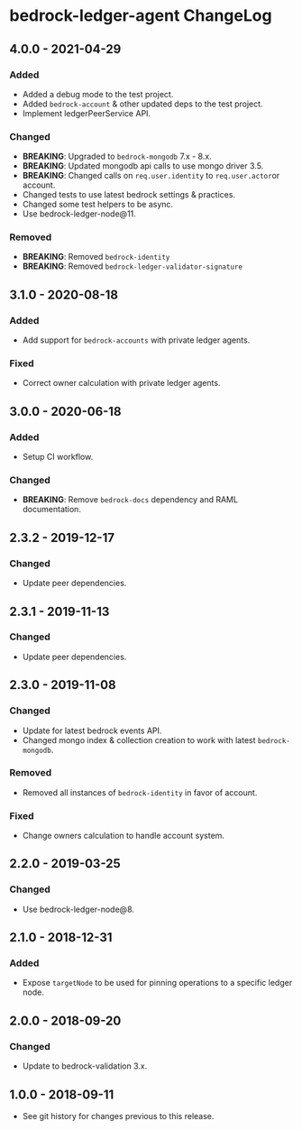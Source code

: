 # bedrock-ledger-agent ChangeLog

## 4.0.0 - 2021-04-29

### Added
- Added a debug mode to the test project.
- Added `bedrock-account` & other updated deps to the test project.
- Implement ledgerPeerService API.

### Changed
- **BREAKING**: Upgraded to `bedrock-mongodb` 7.x - 8.x.
- **BREAKING**: Updated mongodb api calls to use mongo driver 3.5.
- **BREAKING**: Changed calls on `req.user.identity` to `req.user.actor`or account.
- Changed tests to use latest bedrock settings & practices.
- Changed some test helpers to be async.
- Use bedrock-ledger-node@11.

### Removed
- **BREAKING**: Removed `bedrock-identity`
- **BREAKING**: Removed `bedrock-ledger-validator-signature`

## 3.1.0 - 2020-08-18

### Added
- Add support for `bedrock-accounts` with private ledger agents.

### Fixed
- Correct owner calculation with private ledger agents.

## 3.0.0 - 2020-06-18

### Added
- Setup CI workflow.

### Changed
- **BREAKING**: Remove `bedrock-docs` dependency and RAML documentation.

## 2.3.2 - 2019-12-17

### Changed
- Update peer dependencies.

## 2.3.1 - 2019-11-13

### Changed
- Update peer dependencies.

## 2.3.0 - 2019-11-08

### Changed
- Update for latest bedrock events API.
- Changed mongo index & collection creation to work with latest `bedrock-mongodb`.

### Removed
- Removed all instances of `bedrock-identity` in favor of account.

### Fixed
- Change owners calculation to handle account system.

## 2.2.0 - 2019-03-25

### Changed
- Use bedrock-ledger-node@8.

## 2.1.0 - 2018-12-31

### Added
- Expose `targetNode` to be used for pinning operations to a specific ledger
  node.

## 2.0.0 - 2018-09-20

### Changed
- Update to bedrock-validation 3.x.

## 1.0.0 - 2018-09-11

- See git history for changes previous to this release.
